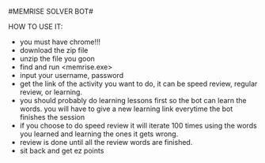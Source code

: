 #MEMRISE SOLVER BOT#

HOW TO USE IT:
- you must have chrome!!!
- download the zip file
- unzip the file you goon
- find and run <memrise.exe>
- input your username, password
- get the link of the activity you want to do, it can be speed review, regular review, or learning. 
- you should probably do learning lessons first so the bot can learn the words. you will have to give a new learning link everytime the bot finishes the session
- if you choose to do speed review it will iterate 100 times using the words you learned and learning the ones it gets wrong. 
- review is done until all the review words are finished.
- sit back and get ez points

